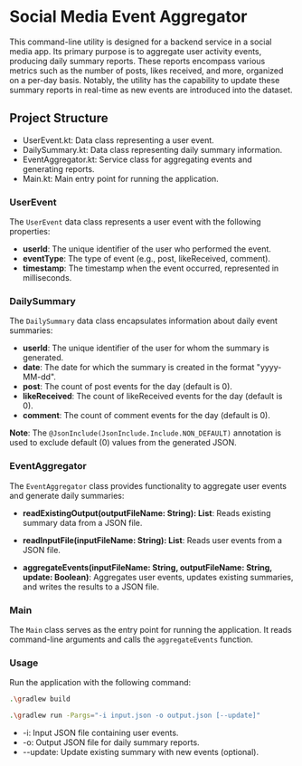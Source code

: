 # Social Media Event Aggregator

This command-line utility is designed for a backend service in a social media app. Its primary purpose is to aggregate user activity events, producing daily summary reports. These reports encompass various metrics such as the number of posts, likes received, and more, organized on a per-day basis. Notably, the utility has the capability to update these summary reports in real-time as new events are introduced into the dataset.

## Project Structure

* UserEvent.kt: Data class representing a user event.
* DailySummary.kt: Data class representing daily summary information.
* EventAggregator.kt: Service class for aggregating events and generating reports.
* Main.kt: Main entry point for running the application.

### UserEvent

The `UserEvent` data class represents a user event with the following properties:

- **userId**: The unique identifier of the user who performed the event.
- **eventType**: The type of event (e.g., post, likeReceived, comment).
- **timestamp**: The timestamp when the event occurred, represented in milliseconds.

### DailySummary

The `DailySummary` data class encapsulates information about daily event summaries:

- **userId**: The unique identifier of the user for whom the summary is generated.
- **date**: The date for which the summary is created in the format "yyyy-MM-dd".
- **post**: The count of post events for the day (default is 0).
- **likeReceived**: The count of likeReceived events for the day (default is 0).
- **comment**: The count of comment events for the day (default is 0).

**Note**: The `@JsonInclude(JsonInclude.Include.NON_DEFAULT)` annotation is used to exclude default (0) values from the generated JSON.

### EventAggregator

The `EventAggregator` class provides functionality to aggregate user events and generate daily summaries:

- **readExistingOutput(outputFileName: String): List<DailySummary>**: Reads existing summary data from a JSON file.

- **readInputFile(inputFileName: String): List<UserEvent>**: Reads user events from a JSON file.

- **aggregateEvents(inputFileName: String, outputFileName: String, update: Boolean)**: Aggregates user events, updates existing summaries, and writes the results to a JSON file.

### Main

The `Main` class serves as the entry point for running the application. It reads command-line arguments and calls the `aggregateEvents` function.

### Usage

Run the application with the following command:

```bash
.\gradlew build
```

```bash
.\gradlew run -Pargs="-i input.json -o output.json [--update]"
```

* -i: Input JSON file containing user events.
* -o: Output JSON file for daily summary reports.
* --update: Update existing summary with new events (optional).
